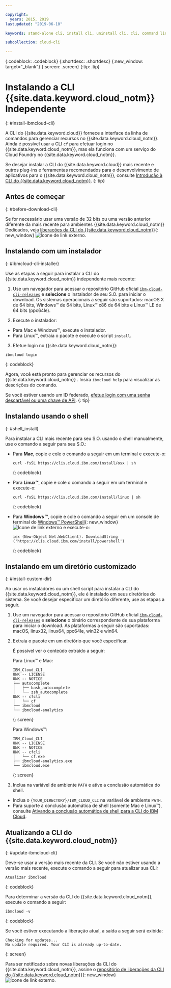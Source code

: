 ```yaml
---

copyright:
  years: 2015, 2019
lastupdated: "2019-06-10"

keywords: stand-alone cli, install cli, uninstall cli, cli, command line, command-line, windows powershell, linux, macos, installer, standalone cli

subcollection: cloud-cli

---
```


{:codeblock: .codeblock}
{:shortdesc: .shortdesc}
{:new_window: target="_blank"}
{:screen: .screen}
{:tip: .tip}

# Instalando a CLI  {{site.data.keyword.cloud_notm}}  Independente
{: #install-ibmcloud-cli}

A CLI do {{site.data.keyword.cloud}} fornece a interface da linha de comandos para gerenciar recursos no {{site.data.keyword.cloud_notm}}. Ainda é possível usar a CLI `cf` para efetuar login no {{site.data.keyword.cloud_notm}}, mas ela funciona com um serviço do Cloud Foundry no {{site.data.keyword.cloud_notm}}. 

Se desejar instalar a CLI do {{site.data.keyword.cloud}} mais recente e outros plug-ins e ferramentas recomendados para o desenvolvimento de aplicativos para o {{site.data.keyword.cloud_notm}}, consulte [Introdução à CLI do {{site.data.keyword.cloud_notm}}](/docs/cli?topic=cloud-cli-getting-started).
{: tip}

## Antes de começar
{: #before-download-cli}

Se for necessário usar uma versão de 32 bits ou uma versão anterior diferente da mais recente para ambientes {{site.data.keyword.cloud_notm}} Dedicados, veja [liberações da CLI do {{site.data.keyword.cloud_notm}}](https://github.com/IBM-Cloud/ibm-cloud-cli-release/releases/){: new_window} ![Ícone de link externo](../../../icons/launch-glyph.svg "Ícone de link externo").

## Instalando com um instalador
{: #ibmcloud-cli-installer}

Use as etapas a seguir para instalar a CLI do {{site.data.keyword.cloud_notm}} independente mais recente:

1. Use um navegador para acessar o repositório GitHub oficial [`ibm-cloud-cli-releases`](https://github.com/IBM-Cloud/ibm-cloud-cli-release/releases/) e **selecione** o instalador de seu S.O. para iniciar o download. Os sistemas operacionais a seguir são suportados: macOS X de 64 bits, Windows&trade; de 64 bits, Linux&trade; x86 de 64 bits e Linux&trade; LE de 64 bits (ppc64le).

2. Execute o instalador:
  * Para Mac e Windows&trade;, execute o instalador.
  * Para Linux&trade;, extraia o pacote e execute o script `install`.

3. Efetue login no {{site.data.keyword.cloud_notm}}:
  ```
  ibmcloud login
  ```
  {: codeblock}
   
  Agora, você está pronto para gerenciar os recursos do  {{site.data.keyword.cloud_notm}} . Insira `ibmcloud help` para visualizar as descrições do comando.

  Se você estiver usando um ID federado, [efetue login com uma senha descartável ou uma chave de API](/docs/iam?topic=iam-federated_id).
  {: tip}

## Instalando usando o shell
{: #shell_install}

Para instalar a CLI mais recente para seu S.O. usando o shell manualmente, use o comando a seguir para seu S.O.:

* Para **Mac**, copie e cole o comando a seguir em um terminal e execute-o:
  ```
  curl -fsSL https://clis.cloud.ibm.com/install/osx | sh
  ```
  {: codeblock}

* Para **Linux&trade;**, copie e cole o comando a seguir em um terminal e execute-o:
  ```
  curl -fsSL https://clis.cloud.ibm.com/install/linux | sh
  ```
  {: codeblock}

* Para **Windows &trade;**, copie e cole o comando a seguir em um console de terminal do [Windows&trade; PowerShell](https://msdn.microsoft.com/en-us/powershell/scripting/getting-started/getting-started-with-windows-powershell){: new_window} ![Ícone de link externo](../../../icons/launch-glyph.svg "Ícone de link externo") e execute-o:
  ```
  iex (New-Object Net.WebClient). DownloadString ('https://clis.cloud.ibm.com/install/powershell')
  ```
  {: codeblock}

## Instalando em um diretório customizado
{: #install-custom-dir}

Ao usar os instaladores ou um shell script para instalar a CLI do {{site.data.keyword.cloud_notm}}, ele é instalado em seus diretórios do sistema. Se você desejar especificar um diretório diferente, use as etapas a seguir.

1. Use um navegador para acessar o repositório GitHub oficial [`ibm-cloud-cli-releases`](https://github.com/IBM-Cloud/ibm-cloud-cli-release/releases/) e **selecione** o binário correspondente de sua plataforma para iniciar o download. As plataformas a seguir são suportadas: macOS, linux32, linux64, ppc64le, win32 e win64.

2. Extraia o pacote em um diretório que você especificar.

   É possível ver o conteúdo extraído a seguir:

   Para Linux&trade; e Mac:
   ```
   IBM_Cloud_CLI
   UNK -- LICENSE
   UNK -- NOTICE
   ├── autocomplete
   │   ├── bash_autocomplete
   │   └── zsh_autocomplete
   UNK -- cfcli
   │   └── cf
   ├── ibmcloud
   └── ibmcloud-analytics
   ```
   {: screen}

   Para Windows&trade;:
   ```
   IBM_Cloud_CLI
   UNK -- LICENSE
   UNK -- NOTICE
   UNK -- cfcli
   │   └── cf.exe
   ├── ibmcloud-analytics.exe
   └── ibmcloud.exe
   ```
   {: screen}

3. Inclua na variável de ambiente `PATH` e ative a conclusão automática do shell.
  * Inclua o `{YOUR_DIRECTORY}/IBM_CLOUD_CLI` na variável de ambiente `PATH`.
  * Para suporte à conclusão automática de shell (somente Mac e Linux&trade;), consulte [Ativando a conclusão automática de shell para a CLI do IBM Cloud](/docs/cli/reference/ibmcloud?topic=cloud-cli-shell-autocomplete#shell-autocomplete).

## Atualizando a CLI do {{site.data.keyword.cloud_notm}}
{: #update-ibmcloud-cli}

Deve-se usar a versão mais recente da CLI. Se você não estiver usando a versão mais recente, execute o comando a seguir para atualizar sua CLI:

```
Atualizar ibmcloud
```
{: codeblock}

Para determinar a versão da CLI do {{site.data.keyword.cloud_notm}}, execute o
comando a seguir:
```
ibmcloud -v
```
{: codeblock}

Se você estiver executando a liberação atual, a saída a seguir será exibida:
```
Checking for updates...
No update required. Your CLI is already up-to-date.
```
{: screen}

Para ser notificado sobre novas liberações da CLI do {{site.data.keyword.cloud_notm}},
assine o [repositório de liberações
da CLI do {{site.data.keyword.cloud_notm}}](https://github.com/IBM-Cloud/ibm-cloud-cli-release/releases/){: new_window} ![Ícone de link externo](../../../icons/launch-glyph.svg "ìcone de link externo").
